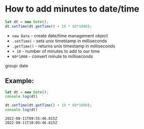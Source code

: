 # How to add minutes to date/time

```js
let dt = new Date();
dt.setTime(dt.getTime() + 10 * 60*1000);

```

- `new Date` - create date/time management object
- `.setTime(` - sets unix timestamp in milliseconds
- `.getTime()` - returns unix timestamp in milliseconds
- `+ 10` - number of minutes to add to our time
- `60*1000` - convert minute to milliseconds

group: date

## Example: 
```js
let dt = new Date();
console.log(dt)

dt.setTime(dt.getTime() + 10 * 60*1000);
console.log(dt)
```
```
2022-08-11T09:55:46.815Z
2022-08-11T10:05:46.815Z

```


